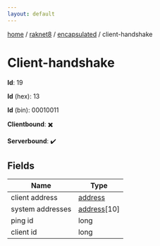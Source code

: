 ```yaml
---
layout: default
---
```


[home](/)  /  [raknet8](/protocol/raknet8)  /  [encapsulated](/protocol/raknet8/encapsulated)  /  client-handshake

# Client-handshake

**Id**: 19

**Id** (hex): 13

**Id** (bin): 00010011

**Clientbound**: ✖️

**Serverbound**: ✔️

## Fields

Name | Type
---|---
client address | [address](/protocol/raknet8/types/address)
system addresses | [address](/protocol/raknet8/types/address)[10]
ping id | long
client id | long

